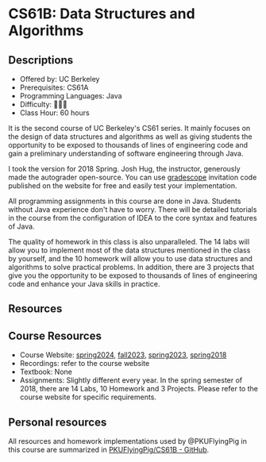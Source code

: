 # CS61B: Data Structures and Algorithms

## Descriptions

- Offered by: UC Berkeley
- Prerequisites: CS61A
- Programming Languages: Java
- Difficulty: 🌟🌟🌟
- Class Hour: 60 hours

It is the second course of UC Berkeley's CS61 series. It mainly focuses on the design of data structures and algorithms as well as giving students the opportunity to be exposed to thousands of lines of engineering code and gain a preliminary understanding of software engineering through Java.

I took the version for 2018 Spring. Josh Hug, the instructor, generously made the autograder open-source. You can use [gradescope](https://gradescope.com/) invitation code published on the website for free and easily test your implementation.

All programming assignments in this course are done in Java. Students without Java experience don't have to worry. There will be detailed tutorials in the course from the configuration of IDEA to the core syntax and features of Java.

The quality of homework in this class is also unparalleled. The 14 labs will allow you to implement most of the data structures mentioned in the class by yourself, and the 10 homework will allow you to use data structures and algorithms to solve practical problems.
In addition, there are 3 projects that give you the opportunity to be exposed to thousands of lines of engineering code and enhance your Java skills in practice.

## Resources
## Course Resources

- Course Website: [spring2024](https://sp24.datastructur.es/), [fall2023](https://fa23.datastructur.es/), [spring2023](https://sp23.datastructur.es/), [spring2018](https://sp18.datastructur.es/)
- Recordings: refer to the course website
- Textbook: None
- Assignments: Slightly different every year. In the spring semester of 2018, there are 14 Labs, 10 Homework and 3 Projects. Please refer to the course website for specific requirements.

## Personal resources

All resources and homework implementations used by @PKUFlyingPig in this course are summarized in [PKUFlyingPig/CS61B - GitHub](https://github.com/PKUFlyingPig/CS61B).
